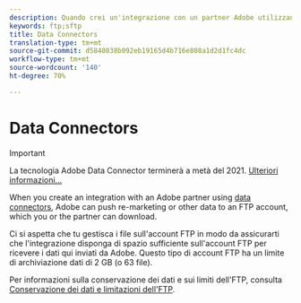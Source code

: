 ```yaml
---
description: Quando crei un'integrazione con un partner Adobe utilizzando connettori dati, Adobe può effettuare il push dei dati di remarketing o di altro tipo a un account FTP, che tu o il tuo collaboratore potete poi scaricare.
keywords: ftp;sftp
title: Data Connectors
translation-type: tm+mt
source-git-commit: d5840838b092eb19165d4b716e808a1d2d1fc4dc
workflow-type: tm+mt
source-wordcount: '140'
ht-degree: 70%

---
```



# Data Connectors

>[!IMPORTANT]
>
>La tecnologia Adobe Data Connector terminerà a metà del 2021. [Ulteriori informazioni...](/help/import/data-connectors/data-connectors-eol.md)

When you create an integration with an Adobe partner using [data connectors](https://www.adobeexchange.com/experiencecloud.html), Adobe can push re-marketing or other data to an FTP account, which you or the partner can download.

Ci si aspetta che tu gestisca i file sull&#39;account FTP in modo da assicurarti che l&#39;integrazione disponga di spazio sufficiente sull&#39;account FTP per ricevere i dati qui inviati da Adobe. Questo tipo di account FTP ha un limite di archiviazione dati di 2 GB (o 63 file).

Per informazioni sulla conservazione dei dati e sui limiti dell&#39;FTP, consulta [Conservazione dei dati e limitazioni dell&#39;FTP](/help/export/ftp-and-sftp/ftp-limits.md).
